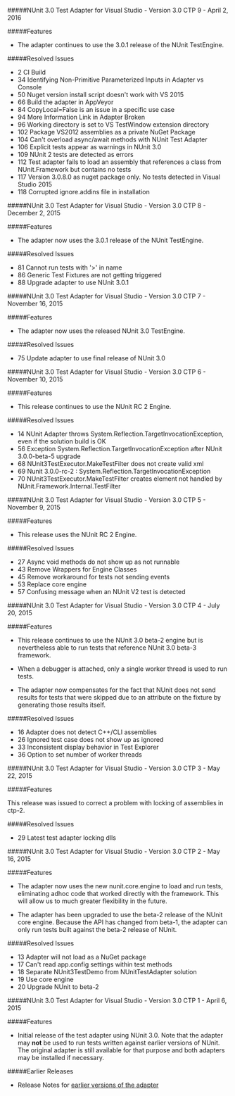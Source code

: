 #####NUnit 3.0 Test Adapter for Visual Studio - Version 3.0 CTP 9 - April 2, 2016

#####Features

 * The adapter continues to use the 3.0.1 release of the NUnit TestEngine.

#####Resolved Issues

 * 2 CI Build
 * 34 Identifying Non-Primitive Parameterized Inputs in Adapter vs Console
 * 50 Nuget version install script doesn't work with VS 2015
 * 66 Build the adapter in AppVeyor
 * 84 CopyLocal=False is an issue in a specific use case
 * 94 More Information Link in Adapter Broken
 * 96 Working directory is set to VS TestWindow extension directory
 * 102 Package VS2012 assemblies as a private NuGet Package
 * 104 Can't overload async/await methods with NUnit Test Adapter
 * 106 Explicit tests appear as warnings in NUnit 3.0
 * 109 NUnit 2 tests are detected as errors
 * 112 Test adapter fails to load an assembly that references a class from NUnit.Framework but contains no tests
 * 117 Version 3.0.8.0 as nuget package only. No tests detected in Visual Studio 2015
 * 118 Corrupted ignore.addins file in installation

#####NUnit 3.0 Test Adapter for Visual Studio - Version 3.0 CTP 8 - December 2, 2015

#####Features

 * The adapter now uses the 3.0.1 release of the NUnit TestEngine.

#####Resolved Issues

 * 81 Cannot run tests with '>' in name
 * 86 Generic Test Fixtures are not getting triggered
 * 88 Upgrade adapter to use NUnit 3.0.1

#####NUnit 3.0 Test Adapter for Visual Studio - Version 3.0 CTP 7 - November 16, 2015

#####Features

 * The adapter now uses the released NUnit 3.0 TestEngine.

#####Resolved Issues

 * 75 Update adapter to use final release of NUnit 3.0 

#####NUnit 3.0 Test Adapter for Visual Studio - Version 3.0 CTP 6 - November 10, 2015

#####Features

 * This release continues to use the NUnit RC 2 Engine.

#####Resolved Issues

 * 14 NUnit Adapter throws System.Reflection.TargetInvocationException, even if the solution build is OK
 * 56 Exception System.Reflection.TargetInvocationException after NUnit 3.0.0-beta-5 upgrade
 * 68 NUnit3TestExecutor.MakeTestFilter does not create valid xml
 * 69 Nunit 3.0.0-rc-2 : System.Reflection.TargetInvocationException
 * 70 NUnit3TestExecutor.MakeTestFilter creates element not handled by NUnit.Framework.Internal.TestFilter 

#####NUnit 3.0 Test Adapter for Visual Studio - Version 3.0 CTP 5 - November 9, 2015

#####Features

 * This release uses the NUnit RC 2 Engine.

#####Resolved Issues

 * 27 Async void methods do not show up as not runnable
 * 43 Remove Wrappers for Engine Classes
 * 45 Remove workaround for tests not sending events
 * 53 Replace core engine
 * 57 Confusing message when an NUnit V2 test is detected

#####NUnit 3.0 Test Adapter for Visual Studio - Version 3.0 CTP 4 - July 20, 2015

#####Features

 * This release continues to use the NUnit 3.0 beta-2 engine but is nevertheless able to run tests that reference NUnit 3.0 beta-3 framework.

 * When a debugger is attached, only a single worker thread is used to run tests.

 * The adapter now compensates for the fact that NUnit does not send results for tests that were skipped due to an attribute on the fixture by generating those results itself.

#####Resolved Issues

 * 16 Adapter does not detect C++/CLI assemblies
 * 26 Ignored test case does not show up as ignored
 * 33 Inconsistent display behavior in Test Explorer
 * 36 Option to set number of worker threads

#####NUnit 3.0 Test Adapter for Visual Studio - Version 3.0 CTP 3 - May 22, 2015

#####Features

This release was issued to correct a problem with locking of assemblies in ctp-2.

#####Resolved Issues

 * 29 Latest test adapter locking dlls

#####NUnit 3.0 Test Adapter for Visual Studio - Version 3.0 CTP 2 - May 16, 2015

#####Features

 * The adapter now uses the new nunit.core.engine to load and run tests, eliminating adhoc code that worked directly with the framework. This will allow us to much greater flexibility in the future.

 * The adapter has been upgraded to use the beta-2 release of the NUnit core engine. Because the API has changed from beta-1, the adapter can only run tests built against the beta-2 release of NUnit.

#####Resolved Issues

 * 13 Adapter will not load as a NuGet package
 * 17 Can't read app.config settings within test methods
 * 18 Separate NUnit3TestDemo from NUnitTestAdapter solution
 * 19 Use core engine
 * 20 Upgrade NUnit to beta-2

#####NUnit 3.0 Test Adapter for Visual Studio - Version 3.0 CTP 1 - April 6, 2015

#####Features

 * Initial release of the test adapter using NUnit 3.0. Note that the adapter may <b>not</b> be used to run tests written against earlier versions of NUnit. The original adapter is still available for that purpose and both adapters may be installed if necessary.

#####Earlier Releases

 * Release Notes for <a href="http://www.nunit.org/?p=vsTestAdapterReleaseNotes&r=2.6.4">earlier versions of the adapter</a>

